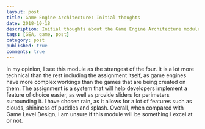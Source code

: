```yaml
---
layout: post
title: Game Engine Architecture: Initial thoughts
date: 2018-10-18
description: Initial thoughts about the Game Engine Architecture module.
tags: [GEA, game, post]
category: post
published: true
comments: true
---
```

In my opinion, I see this module as the strangest of the four. It is a lot more technical than the rest including the assignment itself, as game engines have more complex workings than the games that are being created on them. The assignment is a system that will help developers implement a feature of choice easier, as well as provide sliders for perimeters surrounding it. I have chosen rain, as it allows for a lot of features such as clouds, shininess of puddles and splash. Overall, when compared with Game Level Design, I am unsure if this module will be something I excel at or not.
